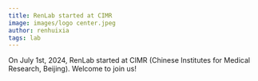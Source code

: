 ```yaml
---
title: RenLab started at CIMR
image: images/logo center.jpeg
author: renhuixia
tags: lab
---
```


On July 1st, 2024, RenLab started at CIMR (Chinese Institutes for Medical Research, Beijing). Welcome to join us!
